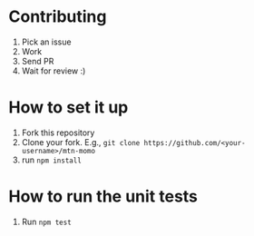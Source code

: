# Contributing

1. Pick an issue
1. Work
1. Send PR
1. Wait for review :)

# How to set it up

1. Fork this repository
1. Clone your fork. E.g., `git clone https://github.com/<your-username>/mtn-momo`
1. run `npm install`

# How to run the unit tests

1. Run `npm test`
